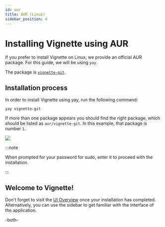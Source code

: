 ```yaml
---
id: aur
title: AUR (Linux)
sidebar_position: 4
---
```


# Installing Vignette using AUR

If you prefer to install Vignette on Linux, we provide an official AUR package. For this guide, we will be using `yay`.

The package is [`vignette-git`](https://aur.archlinux.org/packages/vignette-git/).



## Installation process

In order to install Vignette using yay, run the following command:


`yay vignette-git`



If more than one package appears you should find the right package, which should be listed as `aur/vignette-git`. In this example, that package is number `1`.

![](/img/install/yay-terminal-window.webp)



:::note 

When prompted for your password for sudo, enter it to proceed with the installation.

:::





## Welcome to Vignette!

Don't forget to visit the [UI Overview](/client/overview.md) once your installation has completed. Alternatively, you can use the sidebar to get familiar with the interface of the application.

-both-

